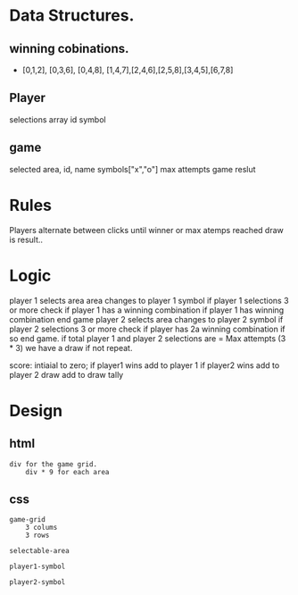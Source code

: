 # Data Structures.
## winning cobinations.
- [0,1,2], [0,3,6], [0,4,8], [1,4,7],[2,4,6],[2,5,8],[3,4,5],[6,7,8]
## Player
selections array
id
symbol
## game
selected area, id, name
symbols["x","o"]
max attempts
game reslut
# Rules
Players alternate between clicks until winner or max atemps reached draw is result..

# Logic

player 1 selects area
area changes to player 1 symbol
if player 1 selections 3 or more check if player 1 has a winning combination
if player 1 has winning combination end game
player 2 selects area
changes to player 2 symbol
if player 2 selections 3 or more check if player has 2a winning combination
if so end game.
if total player 1 and player 2 selections are = Max attempts (3 * 3) we have a draw
if not repeat.

score: intiaial to zero;
if player1 wins add to player 1
if player2 wins add to player 2
draw add to draw tally



# Design
## html
    div for the game grid.
        div * 9 for each area

## css
    game-grid 
        3 colums
        3 rows

    selectable-area

    player1-symbol

    player2-symbol
